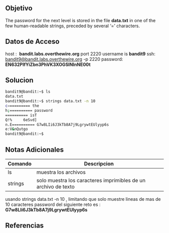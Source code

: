 ## Objetivo
The password for the next level is stored in the file **data.txt** in one of the few human-readable strings, preceded by several ‘=’ characters.
## Datos de Acceso
host :  **bandit.labs.overthewire.org** port 2220
username is **bandit9**
ssh:  bandit9@bandit.labs.overthewire.org -p 2220
password: **EN632PlfYiZbn3PhVK3XOGSlNInNE00t**
## Solucion

``` bash
bandit9@bandit:~$ ls
data.txt
bandit9@bandit:~$ strings data.txt -n 10
c========== the
h;========== password
========== isT
Q!%     6eSvd]
n.E========== G7w8LIi6J3kTb8A7j9LgrywtEUlyyp6s
e:V&nQutgo
bandit9@bandit:~$
```

## Notas Adicionales

| Comando | Descripcion |
| ---- | ----|
| ls| muestra los archivos|
|strings| solo muestra los caracteres imprimibles de un archivo de texto|
usando strings data.txt -n 10 , limitando que solo muestre lineas de mas de 10 caracteres 
password del siguiente reto es : **G7w8LIi6J3kTb8A7j9LgrywtEUlyyp6s**
## Referencias

